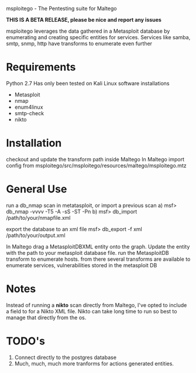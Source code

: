 msploitego - The Pentesting suite for Maltego

**THIS IS A BETA RELEASE, please be nice and report any issues**

msploitego leverages the data gathered in a Metasploit database by enumerating and creating specific entities for services.  Services like samba, smtp, snmp, http have transforms to enumerate even further

Requirements
============
Python 2.7
Has only been tested on Kali Linux
software installations
  - Metasploit
  - nmap
  - enum4linux
  - smtp-check
  - nikto
  

Installation
============
checkout and update the transform path inside Maltego
In Maltego import config from msploitego/src/msploitego/resources/maltego/msploitego.mtz

General Use
===========
run a db_nmap scan in metatasploit, or import a previous scan
a) msf> db_nmap -vvvv -T5 -A -sS -ST -Pn <target>
b) msf> db_import /path/to/your/nmapfile.xml
  
export the database to an xml file
msf> db_export -f xml /path/to/your/output.xml

In Maltego drag a MetasploitDBXML entity onto the graph.
Update the entity with the path to your metasploit database file.
run the MetasploitDB transform to enumerate hosts.
from there several transforms are available to enumerate services, vulnerabilities stored in the metasploit DB

Notes
=====
Instead of running a **nikto** scan directly from Maltego, I've opted to include a field to for a Nikto XML file.  Nikto can take  long time to run so best to manage that directly from the os.

TODO's
======
1) Connect directly to the postgres database
2) Much, much, much more tranforms for actions generated entities.
